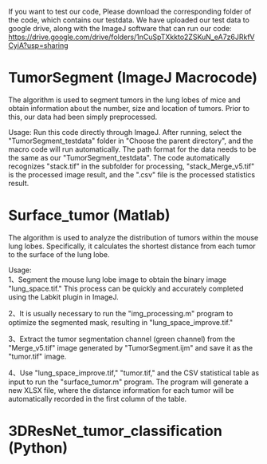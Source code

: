 If you want to test our code, Please download the corresponding folder of the code, which contains our testdata. We have uploaded our test data to google drive, along with the ImageJ software that can run our code: https://drive.google.com/drive/folders/1nCuSpTXkkto2ZSKuN_eA7z6JRkfVCyiA?usp=sharing

# TumorSegment   (ImageJ Macrocode)

The algorithm is used to segment tumors in the lung lobes of mice and obtain information about the number, size and location of tumors. Prior to this, our data had been simply preprocessed.

Usage: Run this code directly through ImageJ. After running, select the "TumorSegment_testdata" folder in "Choose the parent directory", and the macro code will run automatically. The path format for the data needs to be the same as our "TumorSegment_testdata". The code automatically recognizes "stack.tif" in the subfolder for processing, "stack_Merge_v5.tif" is the processed image result, and the ".csv" file is the processed statistics result.

# Surface_tumor   (Matlab)

The algorithm is used to analyze the distribution of tumors within the mouse lung lobes. Specifically, it calculates the shortest distance from each tumor to the surface of the lung lobe.


Usage:  
1、Segment the mouse lung lobe image to obtain the binary image "lung_space.tif." This process can be quickly and accurately completed using the Labkit plugin in ImageJ.

2、It is usually necessary to run the "img_processing.m" program to optimize the segmented mask, resulting in "lung_space_improve.tif."

3、Extract the tumor segmentation channel (green channel) from the "Merge_v5.tif" image generated by "TumorSegment.ijm" and save it as the "tumor.tif" image.

4、Use "lung_space_improve.tif," "tumor.tif," and the CSV statistical table as input to run the "surface_tumor.m" program. The program will generate a new XLSX file, where the distance information for each tumor will be automatically recorded in the first column of the table.

# 3DResNet_tumor_classification   (Python)



